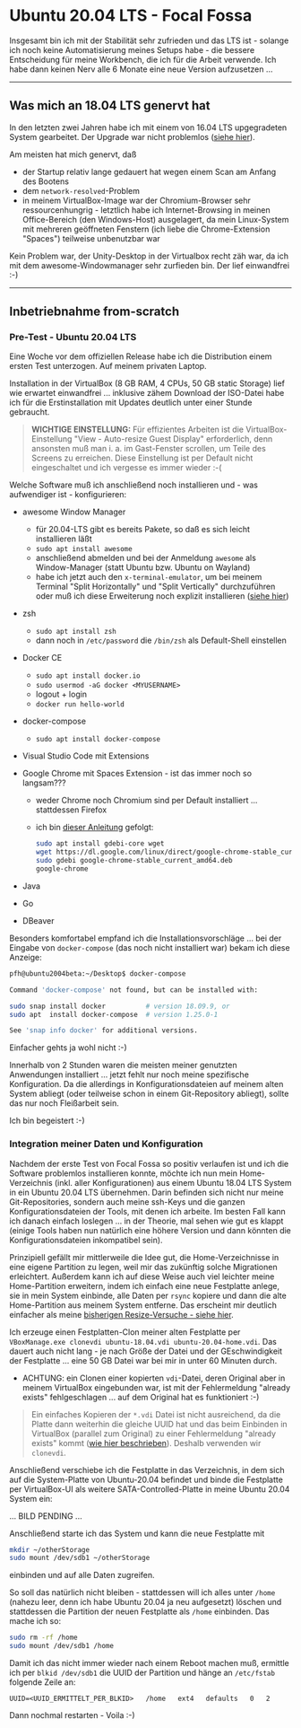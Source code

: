 # Ubuntu 20.04 LTS - Focal Fossa

Insgesamt bin ich mit der Stabilität sehr zufrieden und das LTS ist - solange ich noch keine Automatisierung meines Setups habe - die bessere Entscheidung für meine Workbench, die ich für die Arbeit verwende. Ich habe dann keinen Nerv alle 6 Monate eine neue Version aufzusetzen ...

---

## Was mich an 18.04 LTS genervt hat

In den letzten zwei Jahren habe ich mit einem von 16.04 LTS upgegradeten System gearbeitet. Der Upgrade war nicht problemlos ([siehe hier](ubuntu_1804.md)).

Am meisten hat mich genervt, daß

* der Startup relativ lange gedauert hat wegen einem Scan am Anfang des Bootens
* dem `network-resolved`-Problem
* in meinem VirtualBox-Image war der Chromium-Browser sehr ressourcenhungrig - letztlich habe ich Internet-Browsing in meinen Office-Bereich (den Windows-Host) ausgelagert, da mein Linux-System mit mehreren geöffneten Fenstern (ich liebe die Chrome-Extension "Spaces") teilweise unbenutzbar war

Kein Problem war, der Unity-Desktop in der Virtualbox recht zäh war, da ich mit dem awesome-Windowmanager sehr zurfieden bin. Der lief einwandfrei :-)

---

## Inbetriebnahme from-scratch

### Pre-Test - Ubuntu 20.04 LTS

Eine Woche vor dem offiziellen Release habe ich die Distribution einem ersten Test unterzogen. Auf meinem privaten Laptop.

Installation in der VirtualBox (8 GB RAM, 4 CPUs, 50 GB static Storage) lief wie erwartet einwandfrei ... inklusive zähem Download der ISO-Datei habe ich für die Erstinstallation mit Updates deutlich unter einer Stunde gebraucht.

> **WICHTIGE EINSTELLUNG:**
> Für effizientes Arbeiten ist die VirtualBox-Einstellung "View - Auto-resize Guest Display" erforderlich, denn ansonsten muß man i. a. im Gast-Fenster scrollen, um Teile des Screens zu erreichen. Diese Einstellung ist per Default nicht eingeschaltet und ich vergesse es immer wieder :-(

Welche Software muß ich anschließend noch installieren und - was aufwendiger ist - konfigurieren:

* awesome Window Manager
  * für 20.04-LTS gibt es bereits Pakete, so daß es sich leicht installieren läßt
  * `sudo apt install awesome`
  * anschließend abmelden und bei der Anmeldung `awesome` als Window-Manager (statt Ubuntu bzw. Ubuntu on Wayland)
  * habe ich jetzt auch den `x-terminal-emulator`, um bei meinem Terminal "Split Horizontally" und "Split Vertically" durchzuführen oder muß ich diese Erweiterung noch explizit installieren ([siehe hier](https://techpiezo.com/linux/change-default-terminal-emulator-in-ubuntu/))
* zsh
  * `sudo apt install zsh`
  * dann noch in `/etc/password` die `/bin/zsh` als Default-Shell einstellen
* Docker CE
  * `sudo apt install docker.io`
  * `sudo usermod -aG docker <MYUSERNAME>`
  * logout + login
  * `docker run hello-world`
* docker-compose
  * `sudo apt install docker-compose`
* Visual Studio Code mit Extensions
* Google Chrome mit Spaces Extension - ist das immer noch so langsam???
  * weder Chrome noch Chromium sind per Default installiert ... stattdessen Firefox
  * ich bin [dieser Anleitung](https://linuxconfig.org/how-to-install-google-chrome-web-browser-on-ubuntu-20-04-focal-fossa) gefolgt:

    ```bash
    sudo apt install gdebi-core wget
    wget https://dl.google.com/linux/direct/google-chrome-stable_current_amd64.deb
    sudo gdebi google-chrome-stable_current_amd64.deb
    google-chrome
    ```

* Java
* Go
* DBeaver

Besonders komfortabel empfand ich die Installationsvorschläge ... bei der Eingabe von `docker-compose` (das noch nicht installiert war) bekam ich diese Anzeige:

```bash
pfh@ubuntu2004beta:~/Desktop$ docker-compose

Command 'docker-compose' not found, but can be installed with:

sudo snap install docker          # version 18.09.9, or
sudo apt  install docker-compose  # version 1.25.0-1

See 'snap info docker' for additional versions.
```

Einfacher gehts ja wohl nicht :-)

Innerhalb von 2 Stunden waren die meisten meiner genutzten Anwendungen installiert ... jetzt fehlt nur noch meine spezifische Konfiguration. Da die allerdings in Konfigurationsdateien auf meinem alten System abliegt (oder teilweise schon in einem Git-Repository abliegt), sollte das nur noch Fleißarbeit sein.

Ich bin begeistert :-)

### Integration meiner Daten und Konfiguration

Nachdem der erste Test von Focal Fossa so positiv verlaufen ist und ich die Software problemlos installieren konnte, möchte ich nun mein Home-Verzeichnis (inkl. aller Konfigurationen) aus einem Ubuntu 18.04 LTS System in ein Ubuntu 20.04 LTS übernehmen. Darin befinden sich nicht nur meine Git-Repositories, sondern auch meine ssh-Keys und die ganzen Konfigurationsdateien der Tools, mit denen ich arbeite. Im besten Fall kann ich danach einfach loslegen ... in der Theorie, mal sehen wie gut es klappt (einige Tools haben nun natürlich eine höhere Version und dann könnten die Konfigurationsdateien inkompatibel sein).

Prinzipiell gefällt mir mittlerweile die Idee gut, die Home-Verzeichnisse in eine eigene Partition zu legen, weil mir das zukünftig solche Migrationen erleichtert. Außerdem kann ich auf diese Weise auch viel leichter meine Home-Partition erweitern, indem ich einfach eine neue Festplatte anlege, sie in mein System einbinde, alle Daten per `rsync` kopiere und dann die alte Home-Partition aus meinem System entferne. Das erscheint mir deutlich einfacher als meine [bisherigen Resize-Versuche - siehe hier](virtualbox.md).

Ich erzeuge einen Festplatten-Clon meiner alten Festplatte per `VBoxManage.exe clonevdi ubuntu-18.04.vdi ubuntu-20.04-home.vdi`. Das dauert auch nicht lang - je nach Größe der Datei und der GEschwindigkeit der Festplatte ... eine 50 GB Datei war bei mir in unter 60 Minuten durch.

* ACHTUNG: ein Clonen einer kopierten `vdi`-Datei, deren Original aber in meinem VirtualBox eingebunden war, ist mit der Fehlermeldung "already exists" fehlgeschlagen ... auf dem Original hat es funktioniert :-)

> Ein einfaches Kopieren der `*.vdi` Datei ist nicht ausreichend, da die Platte dann weiterhin die gleiche UUID hat und das beim Einbinden in VirtualBox (parallel zum Original) zu einer Fehlermeldung "already exists" kommt ([wie hier beschrieben](https://tecadmin.net/change-the-uuid-of-virtual-disk/)). Deshalb verwenden wir `clonevdi`.

Anschließend verschiebe ich die Festplatte in das Verzeichnis, in dem sich auf die System-Platte von Ubuntu-20.04 befindet und binde die Festplatte per VirtualBox-UI als weitere SATA-Controlled-Platte in meine Ubuntu 20.04 System ein:

... BILD PENDING ...

Anschließend starte ich das System und kann die neue Festplatte mit

```bash
mkdir ~/otherStorage
sudo mount /dev/sdb1 ~/otherStorage
```

einbinden und auf alle Daten zugreifen.

So soll das natürlich nicht bleiben - stattdessen will ich alles unter `/home` (nahezu leer, denn ich habe Ubuntu 20.04 ja neu aufgesetzt) löschen und stattdessen die Partition der neuen Festplatte als `/home` einbinden. Das mache ich so:

```bash
sudo rm -rf /home
sudo mount /dev/sdb1 /home
```

Damit ich das nicht immer wieder nach einem Reboot machen muß, ermittle ich per `blkid /dev/sdb1` die UUID der Partition und hänge an `/etc/fstab` folgende Zeile an:

```
UUID=<UUID_ERMITTELT_PER_BLKID>   /home   ext4   defaults   0   2
```

Dann nochmal restarten - Voila :-)
